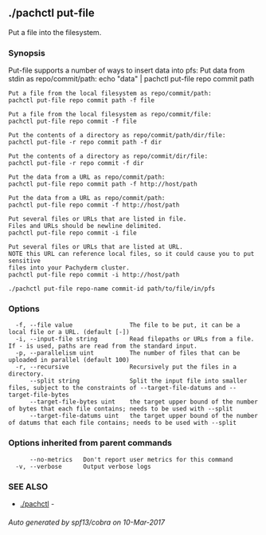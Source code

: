 ## ./pachctl put-file

Put a file into the filesystem.

### Synopsis


Put-file supports a number of ways to insert data into pfs:
	Put data from stdin as repo/commit/path:
	echo "data" | pachctl put-file repo commit path

	Put a file from the local filesystem as repo/commit/path:
	pachctl put-file repo commit path -f file

	Put a file from the local filesystem as repo/commit/file:
	pachctl put-file repo commit -f file

	Put the contents of a directory as repo/commit/path/dir/file:
	pachctl put-file -r repo commit path -f dir

	Put the contents of a directory as repo/commit/dir/file:
	pachctl put-file -r repo commit -f dir

	Put the data from a URL as repo/commit/path:
	pachctl put-file repo commit path -f http://host/path

	Put the data from a URL as repo/commit/path:
	pachctl put-file repo commit -f http://host/path

	Put several files or URLs that are listed in file.
	Files and URLs should be newline delimited.
	pachctl put-file repo commit -i file

	Put several files or URLs that are listed at URL.
	NOTE this URL can reference local files, so it could cause you to put sensitive
	files into your Pachyderm cluster.
	pachctl put-file repo commit -i http://host/path
	

```
./pachctl put-file repo-name commit-id path/to/file/in/pfs
```

### Options

```
  -f, --file value                The file to be put, it can be a local file or a URL. (default [-])
  -i, --input-file string         Read filepaths or URLs from a file.  If - is used, paths are read from the standard input.
  -p, --parallelism uint          The number of files that can be uploaded in parallel (default 100)
  -r, --recursive                 Recursively put the files in a directory.
      --split string              Split the input file into smaller files, subject to the constraints of --target-file-datums and --target-file-bytes
      --target-file-bytes uint    the target upper bound of the number of bytes that each file contains; needs to be used with --split
      --target-file-datums uint   the target upper bound of the number of datums that each file contains; needs to be used with --split
```

### Options inherited from parent commands

```
      --no-metrics   Don't report user metrics for this command
  -v, --verbose      Output verbose logs
```

### SEE ALSO
* [./pachctl](./pachctl.md)	 - 

###### Auto generated by spf13/cobra on 10-Mar-2017

